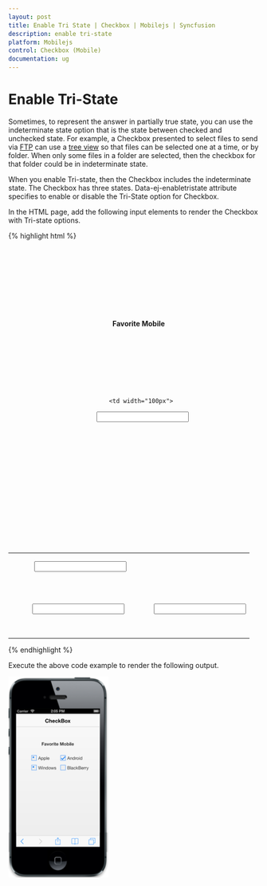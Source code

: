 ```yaml
---
layout: post
title: Enable Tri State | Checkbox | Mobilejs | Syncfusion
description: enable tri-state
platform: Mobilejs
control: Checkbox (Mobile)
documentation: ug
---
```


# Enable Tri-State

Sometimes, to represent the answer in partially true state, you can use the indeterminate state option that is the state between checked and unchecked state. For example, a Checkbox presented to select files to send via [FTP](http://en.wikipedia.org/wiki/File_Transfer_Protocol) can use a [tree view](http://en.wikipedia.org/wiki/Tree_view) so that files can be selected one at a time, or by folder. When only some files in a folder are selected, then the checkbox for that folder could be in indeterminate state.

When you enable Tri-state, then the Checkbox includes the indeterminate state. The Checkbox has three states. Data-ej-enabletristate attribute specifies to enable or disable the Tri-State option for Checkbox.

In the HTML page, add the following input elements to render the Checkbox with Tri-state options.

{% highlight html %}

<div data-role="ejmheader" data-ej-title="CheckBox">

</div>

<div align="center" style="padding-top:100px">

  <div>

    <b> Favorite Mobile</b>

  </div>

  <br />

  <table border="0" cellpadding="6">

  	<tr>
		
		<td width="100px">

        	<input id="apple" name="chkbox" data-role="ejmcheckbox" data-ej-text="Apple" data-ej-checkstate="indeterminate" data-ej-enabletristate="true"/>

        </td>

        <td width="100px">

            <input id="android" name="chkbox" data-role="ejmcheckbox" data-ej-text="Android" data-ej-checkstate="check" data-ej-enabletristate="true"/>

        </td>

    </tr>

    <tr>

       <td width="100px">

           <input id="windows" name="chkbox" data-role="ejmcheckbox" data-ej-text="Windows" data-ej-checkstate="indeterminate" data-ej-enabletristate="true" />

       </td>

       <td width="100px">

           <input id="Bberry" name="chkbox" data-role="ejmcheckbox" data-ej-text="BlackBerry" />

       </td>

    </tr>

  </table>

</div>

{% endhighlight %}

Execute the above code example to render the following output.

![](Enable-Tri-State_images/Enable-Tri-State_img1.png)